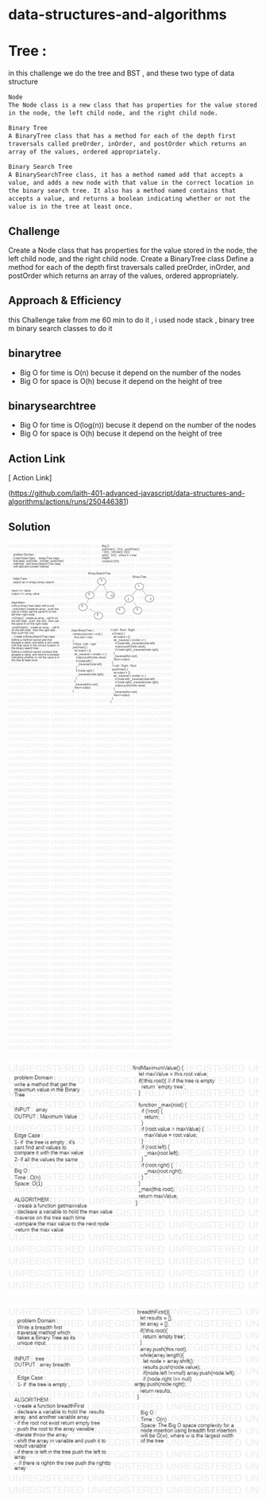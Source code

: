 

# data-structures-and-algorithms

# Tree   :

in this challenge we do the tree and BST  , and these two type of data structure 

```
Node
The Node class is a new class that has properties for the value stored in the node, the left child node, and the right child node.
```

```
Binary Tree
A BinaryTree class that has a method for each of the depth first traversals called preOrder, inOrder, and postOrder which returns an array of the values, ordered appropriately.
```

```
Binary Search Tree
A BinarySearchTree class, it has a method named add that accepts a value, and adds a new node with that value in the correct location in the binary search tree. It also has a method named contains that accepts a value, and returns a boolean indicating whether or not the value is in the tree at least once.
```

## Challenge
Create a Node class that has properties for the value stored in the node, the left child node, and the right child node.
Create a BinaryTree class
Define a method for each of the depth first traversals called preOrder, inOrder, and postOrder which returns an array of the values, ordered appropriately.

## Approach & Efficiency
<!-- What approach did you take? Why? What is the Big O space/time for this approach? -->
this Challenge take from me 60 min  to do it ,
i used node stack , binary tree m binary search classes to do  it  

## binarytree

* Big O for time is O(n) becuse it depend on the number of the nodes
* Big O for space is O(h) becuse it depend on the height of tree

## binarysearchtree

* Big O for time is O(log(n)) becuse it depend on the number of the nodes
* Big O for space is O(h) becuse it depend on the height of tree

## Action Link 
[ Action Link]

(https://github.com/laith-401-advanced-javascript/data-structures-and-algorithms/actions/runs/250446381)




## Solution

![whiteboard](../../asset/code15.jpg)

![whiteboard](../../asset/max-value-BT.jpg)

![whiteboard](../../asset/breadthTree.jpg)



